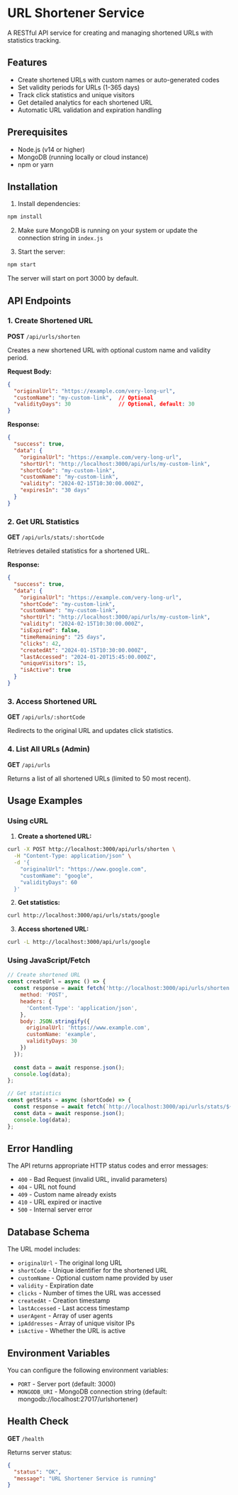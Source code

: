 # URL Shortener Service

A RESTful API service for creating and managing shortened URLs with statistics tracking.

## Features

- Create shortened URLs with custom names or auto-generated codes
- Set validity periods for URLs (1-365 days)
- Track click statistics and unique visitors
- Get detailed analytics for each shortened URL
- Automatic URL validation and expiration handling

## Prerequisites

- Node.js (v14 or higher)
- MongoDB (running locally or cloud instance)
- npm or yarn

## Installation

1. Install dependencies:
```bash
npm install
```

2. Make sure MongoDB is running on your system or update the connection string in `index.js`

3. Start the server:
```bash
npm start
```

The server will start on port 3000 by default.

## API Endpoints

### 1. Create Shortened URL
**POST** `/api/urls/shorten`

Creates a new shortened URL with optional custom name and validity period.

**Request Body:**
```json
{
  "originalUrl": "https://example.com/very-long-url",
  "customName": "my-custom-link",  // Optional
  "validityDays": 30               // Optional, default: 30
}
```

**Response:**
```json
{
  "success": true,
  "data": {
    "originalUrl": "https://example.com/very-long-url",
    "shortUrl": "http://localhost:3000/api/urls/my-custom-link",
    "shortCode": "my-custom-link",
    "customName": "my-custom-link",
    "validity": "2024-02-15T10:30:00.000Z",
    "expiresIn": "30 days"
  }
}
```

### 2. Get URL Statistics
**GET** `/api/urls/stats/:shortCode`

Retrieves detailed statistics for a shortened URL.

**Response:**
```json
{
  "success": true,
  "data": {
    "originalUrl": "https://example.com/very-long-url",
    "shortCode": "my-custom-link",
    "customName": "my-custom-link",
    "shortUrl": "http://localhost:3000/api/urls/my-custom-link",
    "validity": "2024-02-15T10:30:00.000Z",
    "isExpired": false,
    "timeRemaining": "25 days",
    "clicks": 42,
    "createdAt": "2024-01-15T10:30:00.000Z",
    "lastAccessed": "2024-01-20T15:45:00.000Z",
    "uniqueVisitors": 15,
    "isActive": true
  }
}
```

### 3. Access Shortened URL
**GET** `/api/urls/:shortCode`

Redirects to the original URL and updates click statistics.

### 4. List All URLs (Admin)
**GET** `/api/urls`

Returns a list of all shortened URLs (limited to 50 most recent).

## Usage Examples

### Using cURL

1. **Create a shortened URL:**
```bash
curl -X POST http://localhost:3000/api/urls/shorten \
  -H "Content-Type: application/json" \
  -d '{
    "originalUrl": "https://www.google.com",
    "customName": "google",
    "validityDays": 60
  }'
```

2. **Get statistics:**
```bash
curl http://localhost:3000/api/urls/stats/google
```

3. **Access shortened URL:**
```bash
curl -L http://localhost:3000/api/urls/google
```

### Using JavaScript/Fetch

```javascript
// Create shortened URL
const createUrl = async () => {
  const response = await fetch('http://localhost:3000/api/urls/shorten', {
    method: 'POST',
    headers: {
      'Content-Type': 'application/json',
    },
    body: JSON.stringify({
      originalUrl: 'https://www.example.com',
      customName: 'example',
      validityDays: 30
    })
  });
  
  const data = await response.json();
  console.log(data);
};

// Get statistics
const getStats = async (shortCode) => {
  const response = await fetch(`http://localhost:3000/api/urls/stats/${shortCode}`);
  const data = await response.json();
  console.log(data);
};
```

## Error Handling

The API returns appropriate HTTP status codes and error messages:

- `400` - Bad Request (invalid URL, invalid parameters)
- `404` - URL not found
- `409` - Custom name already exists
- `410` - URL expired or inactive
- `500` - Internal server error

## Database Schema

The URL model includes:
- `originalUrl` - The original long URL
- `shortCode` - Unique identifier for the shortened URL
- `customName` - Optional custom name provided by user
- `validity` - Expiration date
- `clicks` - Number of times the URL was accessed
- `createdAt` - Creation timestamp
- `lastAccessed` - Last access timestamp
- `userAgent` - Array of user agents
- `ipAddresses` - Array of unique visitor IPs
- `isActive` - Whether the URL is active

## Environment Variables

You can configure the following environment variables:

- `PORT` - Server port (default: 3000)
- `MONGODB_URI` - MongoDB connection string (default: mongodb://localhost:27017/urlshortener)

## Health Check

**GET** `/health`

Returns server status:
```json
{
  "status": "OK",
  "message": "URL Shortener Service is running"
} 